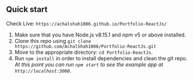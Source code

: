
## Quick start
Check Live: `https://achalshah1006.github.io/Portfolio-ReactJs/`

1.  Make sure that you have Node.js v8.15.1 and npm v5 or above installed.
2.  Clone this repo using `git clone https://github.com/AchalShah1006/Portfolio-ReactJs.git`
3.  Move to the appropriate directory: `cd Portfolio-ReactJs`.<br />
4.  Run `npm install` in order to install dependencies and clean the git repo.<br />
    _At this point you can run `npm start` to see the example app at `http://localhost:3000`._

